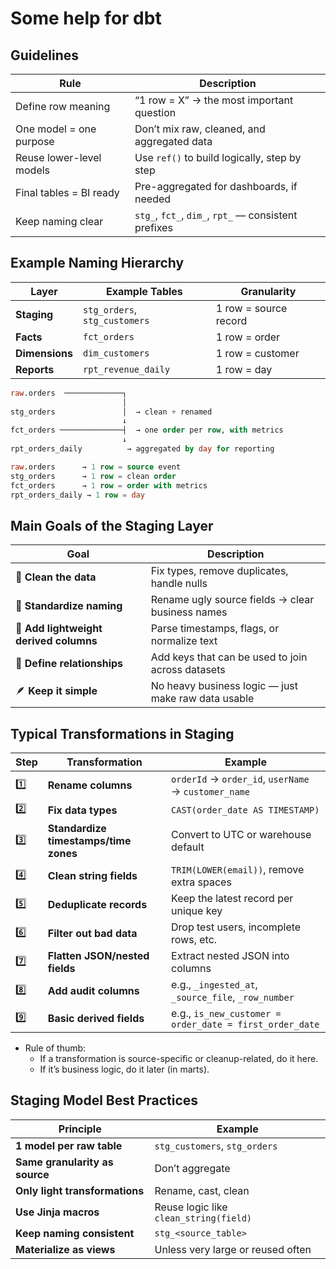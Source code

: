 # Some help for dbt

## Guidelines

| Rule                        | Description                                          |
| --------------------------- | ---------------------------------------------------- |
| Define row meaning       | “1 row = X” → the most important question            |
| One model = one purpose  | Don’t mix raw, cleaned, and aggregated data          |
| Reuse lower-level models | Use `ref()` to build logically, step by step         |
| Final tables = BI ready  | Pre-aggregated for dashboards, if needed             |
| Keep naming clear        | `stg_`, `fct_`, `dim_`, `rpt_` — consistent prefixes |


## Example Naming Hierarchy

| Layer          | Example Tables                | Granularity           |
| -------------- | ----------------------------- | --------------------- |
| **Staging**    | `stg_orders`, `stg_customers` | 1 row = source record |
| **Facts**      | `fct_orders`                  | 1 row = order         |
| **Dimensions** | `dim_customers`               | 1 row = customer      |
| **Reports**    | `rpt_revenue_daily`           | 1 row = day           |



```sql
raw.orders  ─────────────┐
                         │
stg_orders               │  → clean + renamed
                         ↓
fct_orders ──────────────┤  → one order per row, with metrics
                         ↓
rpt_orders_daily          → aggregated by day for reporting
```

```sql
raw.orders      → 1 row = source event
stg_orders      → 1 row = clean order
fct_orders      → 1 row = order with metrics
rpt_orders_daily → 1 row = day
```


## Main Goals of the Staging Layer

| Goal                                   | Description                                         |
| -------------------------------------- | --------------------------------------------------- |
| 🧹 **Clean the data**                  | Fix types, remove duplicates, handle nulls          |
| 🧾 **Standardize naming**              | Rename ugly source fields → clear business names    |
| 🧮 **Add lightweight derived columns** | Parse timestamps, flags, or normalize text          |
| 🔗 **Define relationships**            | Add keys that can be used to join across datasets   |
| 🪶 **Keep it simple**                  | No heavy business logic — just make raw data usable |


## Typical Transformations in Staging

| Step | Transformation                        | Example                                                 |
| ---- | ------------------------------------- | ------------------------------------------------------- |
| 1️⃣  | **Rename columns**                    | `orderId` → `order_id`, `userName` → `customer_name`    |
| 2️⃣  | **Fix data types**                    | `CAST(order_date AS TIMESTAMP)`                         |
| 3️⃣  | **Standardize timestamps/time zones** | Convert to UTC or warehouse default                     |
| 4️⃣  | **Clean string fields**               | `TRIM(LOWER(email))`, remove extra spaces               |
| 5️⃣  | **Deduplicate records**               | Keep the latest record per unique key                   |
| 6️⃣  | **Filter out bad data**               | Drop test users, incomplete rows, etc.                  |
| 7️⃣  | **Flatten JSON/nested fields**        | Extract nested JSON into columns                        |
| 8️⃣  | **Add audit columns**                 | e.g., `_ingested_at`, `_source_file`, `_row_number`     |
| 9️⃣  | **Basic derived fields**              | e.g., `is_new_customer = order_date = first_order_date` |

- Rule of thumb:
    - If a transformation is source-specific or cleanup-related, do it here.
    - If it’s business logic, do it later (in marts).

## Staging Model Best Practices

| Principle                      | Example                                |
| ------------------------------ | -------------------------------------- |
| **1 model per raw table**      | `stg_customers`, `stg_orders`          |
| **Same granularity as source** | Don’t aggregate                        |
| **Only light transformations** | Rename, cast, clean                    |
| **Use Jinja macros**           | Reuse logic like `clean_string(field)` |
| **Keep naming consistent**     | `stg_<source_table>`                   |
| **Materialize as views**       | Unless very large or reused often      |

